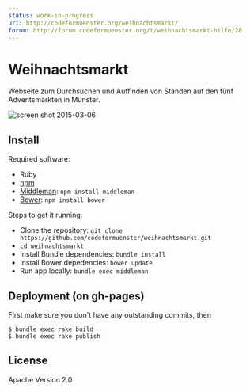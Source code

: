 ```yaml
---
status: work-in-progress
uri: http://codeformuenster.org/weihnachtsmarkt/
forum: http://forum.codeformuenster.org/t/weihnachtsmarkt-hilfe/28
---
```


# Weihnachtsmarkt

Webseite zum Durchsuchen und Auffinden von Ständen auf den fünf Adventsmärkten in Münster.

![screen shot 2015-03-06](https://cloud.githubusercontent.com/assets/225698/6537666/7228e8c8-c459-11e4-9c0c-45167f5053be.png)

## Install

Required software:
* Ruby
* [npm](https://www.npmjs.org/)
* [Middleman](http://middlemanapp.com/basics/getting-started/): ```npm install middleman```
* [Bower](http://bower.io/): ```npm install bower```

Steps to get it running:
* Clone the repository: ```git clone https://github.com/codeformuenster/weihnachtsmarkt.git```
* ```cd weihnachtsmarkt```
* Install Bundle dependencies: ```bundle install```
* Install Bower depedencies: ```bower update```
* Run app locally: ```bundle exec middleman```

## Deployment (on gh-pages)

First make sure you don't have any outstanding commits, then

	$ bundle exec rake build
	$ bundle exec rake publish

## License

Apache Version 2.0
